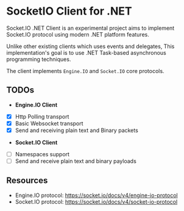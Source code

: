 # SocketIO Client for .NET

Socket.IO .NET Client is an experimental project aims to implement Socket.IO protocol using modern .NET platform features.

Unlike other existing clients which uses events and delegates, This implementation's goal is to use .NET Task-based asynchronous programming techniques.

The client implements `Engine.IO` and `Socket.IO` core protocols.

## TODOs
- **Engine.IO Client**

- [x] Http Polling transport
- [x] Basic Websocket transport
- [x] Send and receiving plain text and Binary packets

- **Socket.IO Client**

- [ ] Namespaces support
- [ ] Send and receive plain text and binary payloads

## Resources

- Engine.IO protocol: https://socket.io/docs/v4/engine-io-protocol
- Socket.IO protocol: https://socket.io/docs/v4/socket-io-protocol
